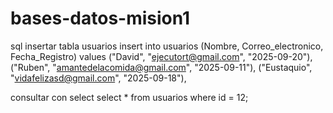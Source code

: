 # bases-datos-mision1

sql insertar tabla usuarios
insert into usuarios (Nombre, Correo_electronico, Fecha_Registro) values ("David", "ejecutort@gmail.com", "2025-09-20"),
("Ruben", "amantedelacomida@gmail.com", "2025-09-11"),
("Eustaquio", "vidafelizasd@gmail.com", "2025-09-18"),

consultar con select
select * from usuarios where id = 12;
